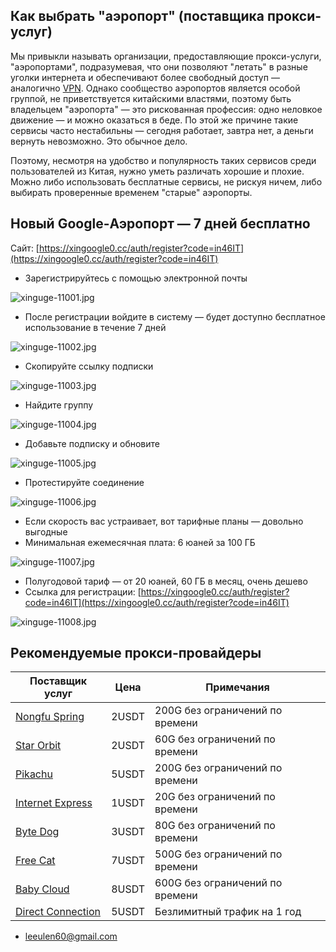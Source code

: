 ## Как выбрать "аэропорт" (поставщика прокси-услуг)

Мы привыкли называть организации, предоставляющие прокси-услуги, "аэропортами", подразумевая, что они позволяют "летать" в разные уголки интернета и обеспечивают более свободный доступ — аналогично [VPN](https://getfreevpn.info/zh). Однако сообщество аэропортов является особой группой, не приветствуется китайскими властями, поэтому быть владельцем "аэропорта" — это рискованная профессия: одно неловкое движение — и можно оказаться в беде. По этой же причине такие сервисы часто нестабильны — сегодня работает, завтра нет, а деньги вернуть невозможно. Это обычное дело.

Поэтому, несмотря на удобство и популярность таких сервисов среди пользователей из Китая, нужно уметь различать хорошие и плохие. Можно либо использовать бесплатные сервисы, не рискуя ничем, либо выбирать проверенные временем "старые" аэропорты.

## Новый Google-Аэропорт — 7 дней бесплатно

Сайт: [https://xingoogle0.cc/auth/register?code=in46IT](https://xingoogle0.cc/auth/register?code=in46IT)

* Зарегистрируйтесь с помощью электронной почты

![xinguge-11001.jpg](https://nekobox.info/img/xinguge-11001.jpg)

* После регистрации войдите в систему — будет доступно бесплатное использование в течение 7 дней

![xinguge-11002.jpg](https://nekobox.info/img/xinguge-11002.jpg)

* Скопируйте ссылку подписки

![xinguge-11003.jpg](https://nekobox.info/img/xinguge-11003.jpg)

* Найдите группу

![xinguge-11004.jpg](https://nekobox.info/img/xinguge-11004.jpg)

* Добавьте подписку и обновите

![xinguge-11005.jpg](https://nekobox.info/img/xinguge-11005.jpg)

* Протестируйте соединение

![xinguge-11006.jpg](https://nekobox.info/img/xinguge-11006.jpg)

* Если скорость вас устраивает, вот тарифные планы — довольно выгодные
* Минимальная ежемесячная плата: 6 юаней за 100 ГБ

![xinguge-11007.jpg](https://nekobox.info/img/xinguge-11007.jpg)

* Полугодовой тариф — от 20 юаней, 60 ГБ в месяц, очень дешево
* Ссылка для регистрации: [https://xingoogle0.cc/auth/register?code=in46IT](https://xingoogle0.cc/auth/register?code=in46IT)

![xinguge-11008.jpg](https://nekobox.info/img/xinguge-11008.jpg)

## Рекомендуемые прокси-провайдеры

| Поставщик услуг | Цена | Примечания |
|---|---|---|
| [Nongfu Spring](https://www.nfsq.us/#/register?code=i1fXTMYk) | 2USDT | 200G без ограничений по времени |
| [Star Orbit](https://bd.srcloud.art/#/register?code=fvyGkr5j) | 2USDT | 60G без ограничений по времени |
| [Pikachu](https://pkhub.net/#/register?code=A6O9EIj0) | 5USDT | 200G без ограничений по времени |
| [Internet Express](https://wjkc66.vip?c=REZUOC) | 1USDT | 20G без ограничений по времени |
| [Byte Dog](https://user.bytedog.icu/#/register?code=GXPuAhzt) | 3USDT | 80G без ограничений по времени |
| [Free Cat](https://us.freecat.cc/register?code=czdF7PXY) | 7USDT | 500G без ограничений по времени |
| [Baby Cloud](https://web1.bby011.com/#/register?code=8xTTMr2f) | 8USDT | 600G без ограничений по времени |
| [Direct Connection](https://bnb.lat/buy/3) | 5USDT | Безлимитный трафик на 1 год |

* [leeulen60@gmail.com](mailto:leeulen60@gmail.com)


